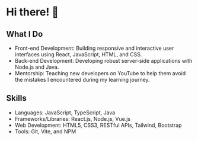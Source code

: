 <h1>Hi there! 👋</h1>

<h2>What I Do</h2>
<ul>
<li>Front-end Development: Building responsive and interactive user interfaces using React, JavaScript, HTML, and CSS.</li>
<li>Back-end Development: Developing robust server-side applications with Node.js and Java.</li>
<li>Mentorship: Teaching new developers on YouTube to help them avoid the mistakes I encountered during my learning journey.</li>
 </ul>
<h2>Skills</h2>
<ul>
<li>Languages: JavaScript, TypeScript, Java</li>
<li>Frameworks/Libraries: React.js, Node.js, Vue.js</li>
<li>Web Development: HTML5, CSS3, RESTful APIs, Tailwind, Bootstrap</li>
<li>Tools: Git, Vite, and NPM</li>
</ul>

 


